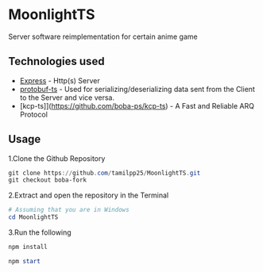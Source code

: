 # MoonlightTS
 Server software reimplementation for certain anime game

## Technologies used

- [Express](https://expressjs.com/) - Http(s) Server
- [protobuf-ts](https://github.com/timostamm/protobuf-ts) - Used for serializing/deserializing data sent from the Client to the Server and vice versa.
- [kcp-ts]](https://github.com/boba-ps/kcp-ts) - A Fast and Reliable ARQ Protocol

## Usage

1.Clone the Github Repository

```powershell
git clone https://github.com/tamilpp25/MoonlightTS.git
git checkout boba-fork
```

2.Extract and open the repository in the Terminal

```powershell
# Assuming that you are in Windows
cd MoonlightTS
```

3.Run the following

```powershell
npm install
```

```powershell
npm start
```